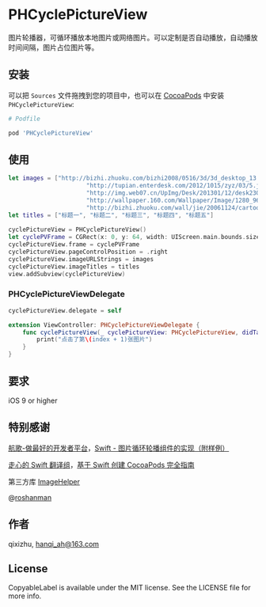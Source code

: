 # PHCyclePictureView
图片轮播器，可循环播放本地图片或网络图片。可以定制是否自动播放，自动播放时间间隔，图片占位图片等。

## 安装
可以把 `Sources` 文件拖拽到您的项目中，也可以在 [CocoaPods](https://cocoapods.org/) 中安装 `PHCyclePictureView`:
```ruby
# Podfile

pod 'PHCyclePictureView'
```

## 使用
```swift
let images = ["http://bizhi.zhuoku.com/bizhi2008/0516/3d/3d_desktop_13.jpg",
                      "http://tupian.enterdesk.com/2012/1015/zyz/03/5.jpg",
                      "http://img.web07.cn/UpImg/Desk/201301/12/desk230393121053551.jpg",
                      "http://wallpaper.160.com/Wallpaper/Image/1280_960/1280_960_37227.jpg",
                      "http://bizhi.zhuoku.com/wall/jie/20061124/cartoon2/cartoon014.jpg"]
let titles = ["标题一", "标题二", "标题三", "标题四", "标题五"]
        
cyclePictureView = PHCyclePictureView()
let cyclePVFrame = CGRect(x: 0, y: 64, width: UIScreen.main.bounds.size.width, height: UIScreen.main.bounds.size.width * 0.512)
cyclePictureView.frame = cyclePVFrame
cyclePictureView.pageControlPosition = .right
cyclePictureView.imageURLStrings = images
cyclePictureView.imageTitles = titles
view.addSubview(cyclePictureView)
```

### PHCyclePictureViewDelegate
```swift
cyclePictureView.delegate = self

extension ViewController: PHCyclePictureViewDelegate {
    func cyclePictureView(_ cyclePictureView: PHCyclePictureView, didTapItemAt index: Int) {
        print("点击了第\(index + 1)张图片")
    }
}
```

## 要求
iOS 9 or higher

## 特别感谢
[航歌-做最好的开发者平台](http://www.hangge.com/)，[Swift - 图片循环轮播组件的实现（附样例）](http://www.hangge.com/blog/cache/detail_1314.html)

[走心的 Swift 翻译组](http://swift.gg/)，[基于 Swift 创建 CocoaPods 完全指南](http://www.swift.gg/2016/12/15/cocoapods-making-guide/)

第三方库 [ImageHelper](https://github.com/melvitax/ImageHelper)

@[roshanman](https://github.com/roshanman)

## 作者
qixizhu, hanqi_ah@163.com

## License
CopyableLabel is available under the MIT license. See the LICENSE file for more info.
